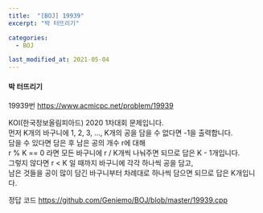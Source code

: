 ```yaml
---
title:  "[BOJ] 19939"
excerpt: "박 터뜨리기"

categories:
  - BOJ

last_modified_at: 2021-05-04
---
```


#### 박 터뜨리기

19939번 <https://www.acmicpc.net/problem/19939>

KOI(한국정보올림피아드) 2020 1차대회 문제입니다.<br>
먼저 K개의 바구니에 1, 2, 3, ..., K개의 공을 담을 수 없다면 -1을 출력합니다.<br>
담을 수 있다면 담은 후 남은 공의 개수 r에 대해<br>
r % K == 0 라면 모든 바구니에 r / K개씩 나눠주면 되므로 답은 K - 1개입니다.<br>
그렇지 않다면 r < K 일 때까지 바구니에 각각 하나씩 공을 담고,<br>
남은 것들을 공이 많이 담긴 바구니부터 차례대로 하나씩 담으면 되므로 답은 K개입니다.

정답 코드 <https://github.com/Geniemo/BOJ/blob/master/19939.cpp>